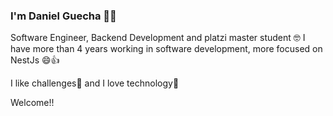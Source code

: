 ### I'm Daniel Guecha 👨‍💻

Software Engineer, Backend Development and platzi master student 🤓
I have more than 4 years working in software development, more focused on NestJs 😄👍

I like challenges💪 and I love technology💚

Welcome!!
<!--
**dagume/dagume** is a ✨ _special_ ✨ repository because its `README.md` (this file) appears on your GitHub profile.

Here are some ideas to get you started:

- 🔭 I’m currently working on ...
- 🌱 I’m currently learning ...
- 👯 I’m looking to collaborate on ...
- 🤔 I’m looking for help with ...
- 💬 Ask me about ...
- 📫 How to reach me: ...
- 😄 Pronouns: ...
- ⚡ Fun fact: ...
-->
